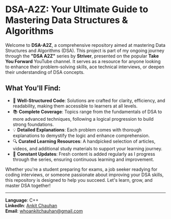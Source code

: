 # DSA-A2Z: Your Ultimate Guide to Mastering Data Structures & Algorithms

Welcome to **DSA-A2Z**, a comprehensive repository aimed at mastering Data Structures and Algorithms (DSA). This project is part of my ongoing journey through the **"DSA A2Z"** series by **Striver**, presented on the popular **Take You Forward** YouTube channel. It serves as a resource for anyone looking to enhance their problem-solving skills, ace technical interviews, or deepen their understanding of DSA concepts.

## What You'll Find:
- 🧠 **Well-Structured Code**: Solutions are crafted for clarity, efficiency, and readability, making them accessible to learners at all levels.
- 📚 **Complete Coverage**: Topics range from the fundamentals of DSA to more advanced techniques, following a logical progression to build strong foundations.
- 💡 **Detailed Explanations**: Each problem comes with thorough explanations to demystify the logic and enhance comprehension.
- 🔍 **Curated Learning Resources**: A handpicked selection of articles, videos, and additional study materials to support your learning journey.
- 🌟 **Constant Updates**: Fresh content is added regularly as I progress through the series, ensuring continuous learning and improvement.

Whether you're a student preparing for exams, a job seeker readying for coding interviews, or someone passionate about improving your DSA skills, this repository is designed to help you succeed. Let's learn, grow, and master DSA together!

---

**Language**: C++  
**LinkedIn**: [Ankit Chauhan](https://www.linkedin.com/in/whoankitchauhan/)  
**Email**: [whoankitchauhan@gmail.com](mailto:whoankitchauhan@gmail.com)
